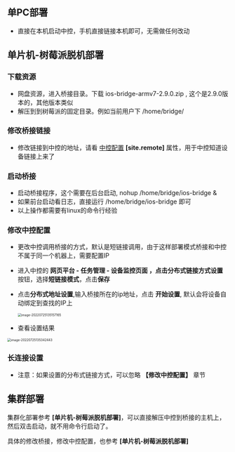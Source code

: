 



## 单PC部署

- 直接在本机启动中控，手机直接链接本机即可，无需做任何改动





## 单片机-树莓派脱机部署



### 下载资源

- 网盘资源，进入桥接目录。下载 ios-bridge-armv7-2.9.0.zip , 这个是2.9.0版本的，其他版本类似
- 解压到到树莓派的固定目录。例如当前用户下 /home/bridge/



### 修改桥接链接

- 修改链接到中控的地址，请看 [中控配置](/zh-cn/advance/centerconfig) **[site.remote]** 属性，用于中控知道设备链接上来了

### 启动桥接

- 启动桥接程序，这个需要在后台启动, nohup /home/bridge/ios-bridge &
- 如果前台启动看日志，直接运行 /home/bridge/ios-bridge 即可
- 以上操作都需要有linux的命令行经验

### 修改中控配置

- 更改中控调用桥接的方式，默认是短链接调用，由于这样部署模式桥接和中控不属于同一个机器上，需要配置IP

- 进入中控的 **网页平台 - 任务管理 - 设备监控页面 **，点击**分布式链接方式设置**按钮，选择**短链接模式**，点击**保存**

- 点击**分布式地址设置**,输入桥接所在的ip地址，点击 **开始设置**, 默认会将设备自动绑定到查找的IP上

  <img src="zh-cn/images/image-20220725135157165.png" alt="image-20220725135157165" style="zoom:50%;" />

- 查看设置结果

<img src="zh-cn/images/image-20220725135342443.png" alt="image-20220725135342443" style="zoom:50%;" />



### 长连接设置

- 注意：如果设置的分布式链接方式，可以忽略 **【修改中控配置】** 章节



## 集群部署

集群化部署参考 **[单片机-树莓派脱机部署]**，可以直接解压中控到桥接的主机上，然后双击启动，就不用命令行启动了。

具体的修改桥接，修改中控配置，也参考 **[单片机-树莓派脱机部署]**



